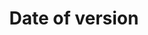 ---
title: 'Date of version'
field: 'is.dateOfVersion'
slug: 'is-dateofversion'
description: 'Date as indicated on the resource'
comment: 'Date in YYYY-MM-DD format. At the very least you must enter the year, but month and day is better if possible.'
required: False
module: 'Status'
cluster: 'Global'
policy: 'Date. Single value only.'
layout: 'home'
---
